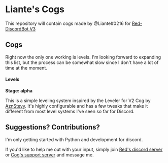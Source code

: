 # Liante's Cogs
This repository will contain cogs made by @Liante#0216 for [Red-DiscordBot V3](https://github.com/Cog-Creators/Red-DiscordBot/tree/V3/master)

## Cogs
Right now the only one working is levels. I'm looking forward to expanding this list, but the process can be somewhat slow since I don't have a lot of time at the moment.

#### Levels
**Stage: alpha**

This is a simple leveling system inspired by the Leveler for V2 Cog by [AznStevy](https://github.com/AznStevy/Maybe-Useful-Cogs).
It's highly configurable and has a few tweaks that make it different from most level systems I've seen so far for Discord.

## Suggestions? Contributions?
I'm only getting started with Python and development for discord.

If you'd like to help me out with your input, simply join [Red's discord server](https://discord.gg/red) or [Cog's support server](https://discord.gg/GET4DVk) and message me.
